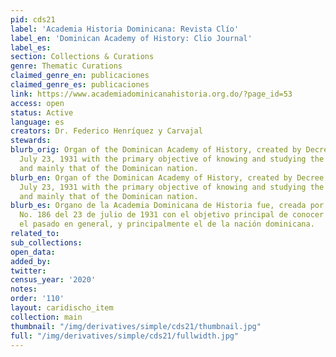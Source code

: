 ```yaml
---
pid: cds21
label: 'Academia Historia Dominicana: Revista Clío'
label_en: 'Dominican Academy of History: Clio Journal'
label_es:
section: Collections & Curations
genre: Thematic Curations
claimed_genre_en: publicaciones
claimed_genre_es: publicaciones
link: https://www.academiadominicanahistoria.org.do/?page_id=53
access: open
status: Active
language: es
creators: Dr. Federico Henríquez y Carvajal
stewards:
blurb_orig: Organ of the Dominican Academy of History, created by Decree No. 186 of
  July 23, 1931 with the primary objective of knowing and studying the past in general,
  and mainly that of the Dominican nation.
blurb_en: Organ of the Dominican Academy of History, created by Decree No. 186 of
  July 23, 1931 with the primary objective of knowing and studying the past in general,
  and mainly that of the Dominican nation.
blurb_es: Organo de la Academia Dominicana de Historia fue, creada por el Decreto
  No. 186 del 23 de julio de 1931 con el objetivo principal de conocer y estudiar
  el pasado en general, y principalmente el de la nación dominicana.
related_to:
sub_collections:
open_data:
added_by:
twitter:
census_year: '2020'
notes:
order: '110'
layout: caridischo_item
collection: main
thumbnail: "/img/derivatives/simple/cds21/thumbnail.jpg"
full: "/img/derivatives/simple/cds21/fullwidth.jpg"
---
```

